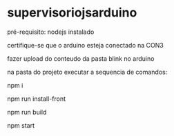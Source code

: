 # supervisoriojsarduino

pré-requisito: nodejs instalado

certifique-se que o arduino esteja conectado na CON3 

fazer upload do conteudo da pasta blink no arduino

na pasta do projeto executar a sequencia de comandos:

npm i

npm run install-front 

npm run build

npm start
